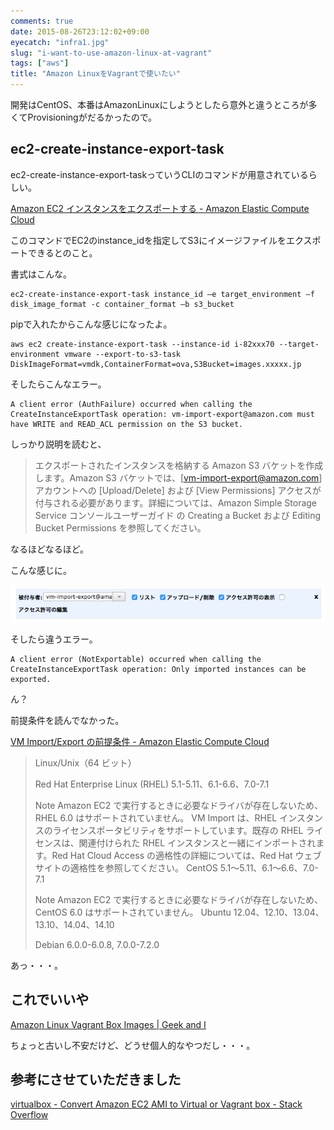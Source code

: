 ```yaml
---
comments: true
date: 2015-08-26T23:12:02+09:00
eyecatch: "infra1.jpg"
slug: "i-want-to-use-amazon-linux-at-vagrant"
tags: ["aws"]
title: "Amazon LinuxをVagrantで使いたい"
---
```


開発はCentOS、本番はAmazonLinuxにしようとしたら意外と違うところが多くてProvisioningがだるかったので。

## ec2-create-instance-export-task

ec2-create-instance-export-taskっていうCLIのコマンドが用意されているらしい。

[Amazon EC2 インスタンスをエクスポートする - Amazon Elastic Compute Cloud](http://docs.aws.amazon.com/ja_jp/AWSEC2/latest/UserGuide/ExportingEC2Instances.html)

このコマンドでEC2のinstance_idを指定してS3にイメージファイルをエクスポートできるとのこと。

書式はこんな。

```
ec2-create-instance-export-task instance_id –e target_environment –f disk_image_format -c container_format –b s3_bucket
```

pipで入れたからこんな感じになったよ。

```
aws ec2 create-instance-export-task --instance-id i-82xxx70 --target-environment vmware --export-to-s3-task DiskImageFormat=vmdk,ContainerFormat=ova,S3Bucket=images.xxxxx.jp
```

そしたらこんなエラー。

```
A client error (AuthFailure) occurred when calling the CreateInstanceExportTask operation: vm-import-export@amazon.com must have WRITE and READ_ACL permission on the S3 bucket.
```

しっかり説明を読むと、

>エクスポートされたインスタンスを格納する Amazon S3 バケットを作成します。Amazon S3 バケットでは、[vm-import-export@amazon.com] アカウントへの [Upload/Delete] および [View Permissions] アクセスが付与される必要があります。詳細については、Amazon Simple Storage Service コンソールユーザーガイド の Creating a Bucket および Editing Bucket Permissions を参照してください。

なるほどなるほど。

こんな感じに。

[<img src="/images/2015-08-26/bucket.png" class="image" alt="bucket">](/images/2015-08-26/bucket.png)

そしたら違うエラー。

```
A client error (NotExportable) occurred when calling the CreateInstanceExportTask operation: Only imported instances can be exported.
```

ん？

前提条件を読んでなかった。

[VM Import/Export の前提条件 - Amazon Elastic Compute Cloud](http://docs.aws.amazon.com/ja_jp/AWSEC2/latest/UserGuide/VMImportPrerequisites.html#vmimport-image-formats)

>Linux/Unix（64 ビット）
>
>Red Hat Enterprise Linux (RHEL) 5.1-5.11、6.1-6.6、7.0-7.1
>
>Note
>Amazon EC2 で実行するときに必要なドライバが存在しないため、RHEL 6.0 はサポートされていません。
>VM Import は、RHEL インスタンスのライセンスポータビリティをサポートしています。既存の RHEL ライセンスは、関連付けられた RHEL インスタンスと一緒にインポートされます。Red Hat Cloud Access の適格性の詳細については、Red Hat ウェブサイトの適格性を参照してください。
>CentOS 5.1～5.11、6.1～6.6、7.0-7.1
>
>Note
>Amazon EC2 で実行するときに必要なドライバが存在しないため、CentOS 6.0 はサポートされていません。
>Ubuntu 12.04、12.10、13.04、13.10、14.04、14.10
>
>Debian 6.0.0-6.0.8, 7.0.0-7.2.0

あっ・・・。

## これでいいや

[Amazon Linux Vagrant Box Images | Geek and I](https://www.geekandi.com/2014/04/13/amazon-linux-vagrant-box-images/)

ちょっと古いし不安だけど、どうせ個人的なやつだし・・・。

## 参考にさせていただきました

[virtualbox - Convert Amazon EC2 AMI to Virtual or Vagrant box - Stack Overflow](http://stackoverflow.com/questions/21920993/convert-amazon-ec2-ami-to-virtual-or-vagrant-box)
